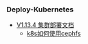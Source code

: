 ### Deploy-Kubernetes

- [V1.13.4 集群部署文档](https://github.com/fandaye/Deploy-Kubernetes/tree/v1.13.4)
  - [k8s如何使用cephfs](https://github.com/fandaye/Deploy-Kubernetes/tree/v1.13.4/ceph)
